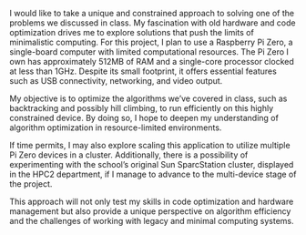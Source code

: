 I would like to take a unique and constrained approach to solving one of the problems we discussed in class. My fascination with old hardware and code optimization drives me to explore solutions that push the limits of minimalistic computing. For this project, I plan to use a Raspberry Pi Zero, a single-board computer with limited computational resources. The Pi Zero I own has approximately 512MB of RAM and a single-core processor clocked at less than 1GHz. Despite its small footprint, it offers essential features such as USB connectivity, networking, and video output.

My objective is to optimize the algorithms we’ve covered in class, such as backtracking and possibly hill climbing, to run efficiently on this highly constrained device. By doing so, I hope to deepen my understanding of algorithm optimization in resource-limited environments.

If time permits, I may also explore scaling this application to utilize multiple Pi Zero devices in a cluster. Additionally, there is a possibility of experimenting with the school’s original Sun SparcStation cluster, displayed in the HPC2 department, if I manage to advance to the multi-device stage of the project.

This approach will not only test my skills in code optimization and hardware management but also provide a unique perspective on algorithm efficiency and the challenges of working with legacy and minimal computing systems.